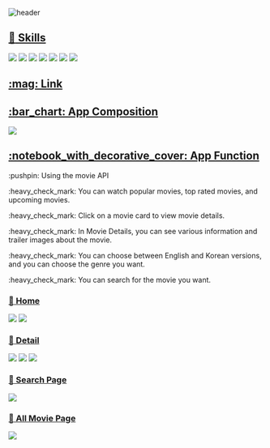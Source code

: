 
![header](https://capsule-render.vercel.app/api?type=waving&color=auto&height=300&section=header&text=Movies%20Project&fontSize=90)
<a href="url" > <h2>:pencil: Skills </h2> </a>
<div>
	   <img src="https://img.shields.io/badge/React-61DAFB?style=flat-square&logo=React&logoColor=white"/>
  <img src="https://img.shields.io/badge/Redux-764ABC?style=flat-square&logo=Redux&logoColor=white"/>
  <img src="https://img.shields.io/badge/Axios-5A29E4?style=flat-square&logo=Axios&logoColor=white"/>
	<img src="https://img.shields.io/badge/HTML5-E34F26?style=flat-square&logo=HTML5&logoColor=white" />
	<img src="https://img.shields.io/badge/CSS3-1572B6?style=flat-square&logo=CSS3&logoColor=white" />
  <img src="https://img.shields.io/badge/JavaScript-F7DF1E?style=flat-square&logo=JavaScript&logoColor=white"/>
  <img src="https://img.shields.io/badge/Bootstrap-7952B3?style=flat-square&logo=Bootstrap&logoColor=white"/>
</div>
<a href="url" > <h2>:mag: Link </h2></a>
<a href="url" > <h2>:bar_chart: App Composition </h2> </a>
<img src="https://user-images.githubusercontent.com/103566149/216525469-589671ae-3369-4b9d-b97e-ca0341028b99.png">
<a href="url" > <h2>:notebook_with_decorative_cover: App Function </h2> </a>
<p style=fontWeight:"bold">:pushpin: Using the movie API</p>
<p>:heavy_check_mark: You can watch popular movies, top rated movies, and upcoming movies.</p>
<p>:heavy_check_mark: Click on a movie card to view movie details.</p>
<p>:heavy_check_mark: In Movie Details, you can see various information and trailer images about the movie.</p>
<p>:heavy_check_mark: You can choose between English and Korean versions, and you can choose the genre you want.</p>
<p>:heavy_check_mark: You can search for the movie you want.</p>



<a href="url" > <h3>:pushpin: Home </h2> </a>
<img src="https://user-images.githubusercontent.com/103566149/216255581-df6777d7-cd85-4f39-904d-0c82a4de61bb.png">
<img src="https://user-images.githubusercontent.com/103566149/216505239-07483c9b-e5a0-4757-ab15-41c6fc1d8321.png">


<a href="url" > <h3>:pushpin: Detail </h2> </a>
<img src="https://user-images.githubusercontent.com/103566149/216505420-0694644a-a356-4dc4-a049-fc1486ac2b67.png">
<img src="https://user-images.githubusercontent.com/103566149/216505433-014ab4b6-4901-473c-81fa-8b1b01601892.png">
<img src="https://user-images.githubusercontent.com/103566149/216505443-bd9cfe1a-97ca-4230-82c7-ef26df8e76bb.png">

<a href="url" > <h3>:pushpin: Search Page </h2> </a>
<img src="https://user-images.githubusercontent.com/103566149/216505661-2482a778-cd52-4924-83a7-0a390ecc7cdc.png">
<a href="url" > <h3>:pushpin: All Movie Page </h2> </a>
<img src="https://user-images.githubusercontent.com/103566149/216505813-059556c1-a034-4d39-b8e2-fc81f1eb9c20.png">






